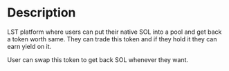 # Description

LST platform where users can put their native SOL into a pool and get back a token worth same. They can trade this token and if they hold it they can earn yield on it.

User can swap this token to get back SOL whenever they want.
